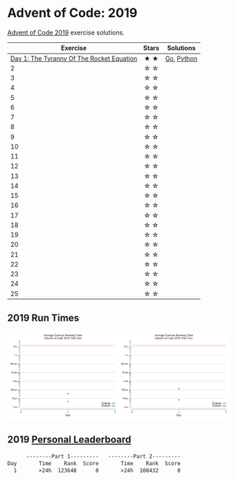 # Advent of Code: 2019

[Advent of Code 2019](https://adventofcode.com/2019) exercise solutions.

<!-- ★ ☆ -->

| Exercise                                          | Stars | Solutions                  |
|---------------------------------------------------|:-----:|----------------------------|
| [Day 1: The Tyranny Of The Rocket Equation][rm_1] |  ★ ★  | [Go][go_1], [Python][py_1] |
| 2                                                 |  ☆ ☆  |                            |
| 3                                                 |  ☆ ☆  |                            |
| 4                                                 |  ☆ ☆  |                            |
| 5                                                 |  ☆ ☆  |                            |
| 6                                                 |  ☆ ☆  |                            |
| 7                                                 |  ☆ ☆  |                            |
| 8                                                 |  ☆ ☆  |                            |
| 9                                                 |  ☆ ☆  |                            |
| 10                                                |  ☆ ☆  |                            |
| 11                                                |  ☆ ☆  |                            |
| 12                                                |  ☆ ☆  |                            |
| 13                                                |  ☆ ☆  |                            |
| 14                                                |  ☆ ☆  |                            |
| 15                                                |  ☆ ☆  |                            |
| 16                                                |  ☆ ☆  |                            |
| 17                                                |  ☆ ☆  |                            |
| 18                                                |  ☆ ☆  |                            |
| 19                                                |  ☆ ☆  |                            |
| 20                                                |  ☆ ☆  |                            |
| 21                                                |  ☆ ☆  |                            |
| 22                                                |  ☆ ☆  |                            |
| 23                                                |  ☆ ☆  |                            |
| 24                                                |  ☆ ☆  |                            |
| 25                                                |  ☆ ☆  |                            |


## 2019 Run Times

![2019 exercise run-time graphs](run-times.png)

## 2019 [Personal Leaderboard](https://adventofcode.com/2019/leaderboard/self)

```text
      --------Part 1---------   --------Part 2---------
Day       Time    Rank  Score       Time    Rank  Score
  1       >24h  123648      0       >24h  108432      0
```

[rm_1]: 01-theTyrannyOfTheRocketEquation/README.md
[go_1]: 01-theTyrannyOfTheRocketEquation/go
[py_1]: 01-theTyrannyOfTheRocketEquation/py
